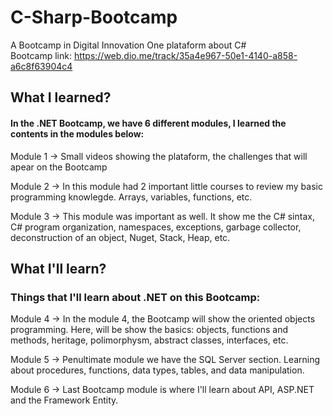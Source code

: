# C-Sharp-Bootcamp
A Bootcamp in Digital Innovation One plataform about C# <br>
Bootcamp link: https://web.dio.me/track/35a4e967-50e1-4140-a858-a6c8f63904c4

<h2>What I learned? </h2> 

<h4>In the .NET Bootcamp, we have 6 different modules, I learned the contents in the modules below:</h4>
<p>Module 1 -> Small videos showing the plataform, the challenges that will apear on the Bootcamp</p>
<p>Module 2 -> In this module had 2 important little courses to review my basic programming knowlegde. Arrays, variables, functions, etc. </p>
<p>Module 3 -> This module was important as well. It show me the C# sintax, C# program organization, namespaces, exceptions, garbage collector, deconstruction of an object, Nuget, Stack, Heap, etc. </p>

<h2>What I'll learn? </h2> 
<h3>Things that I'll learn about .NET on this Bootcamp:</h3>

<p>Module 4 -> In the module 4, the Bootcamp will show the oriented objects programming. Here, will be show the basics: objects, functions and methods, heritage, polimorphysm, abstract classes, interfaces, etc. </p>
<p>Module 5 -> Penultimate module we have the SQL Server section. Learning about procedures, functions, data types, tables, and data manipulation.</p>
<p>Module 6 -> Last Bootcamp module is where I'll learn about API, ASP.NET and the Framework Entity.</p>
